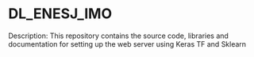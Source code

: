 # DL_ENESJ_IMO
Description: This repository contains the source code, libraries and documentation for setting up the web server using Keras TF and Sklearn
